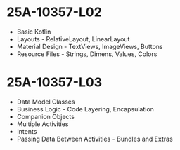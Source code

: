 # 25A-10357-L02

- Basic Kotlin
- Layouts - RelativeLayout, LinearLayout
- Material Design - TextViews, ImageViews, Buttons
- Resource Files - Strings, Dimens, Values, Colors

# 25A-10357-L03

- Data Model Classes
- Business Logic - Code Layering, Encapsulation
- Companion Objects
- Multiple Activities
- Intents
- Passing Data Between Activities - Bundles and Extras